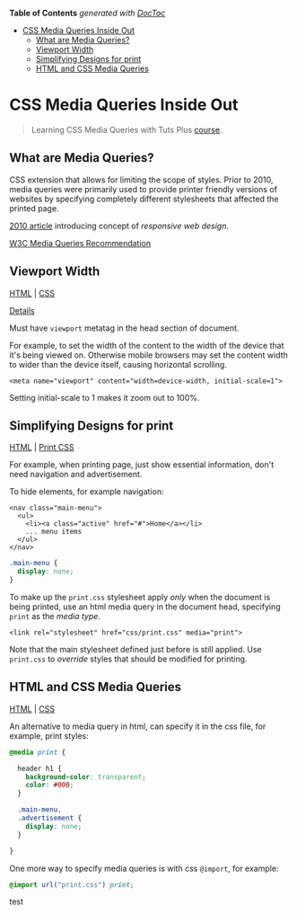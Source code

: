 <!-- START doctoc generated TOC please keep comment here to allow auto update -->
<!-- DON'T EDIT THIS SECTION, INSTEAD RE-RUN doctoc TO UPDATE -->
**Table of Contents**  *generated with [DocToc](http://doctoc.herokuapp.com/)*

- [CSS Media Queries Inside Out](#css-media-queries-inside-out)
  - [What are Media Queries?](#what-are-media-queries)
  - [Viewport Width](#viewport-width)
  - [Simplifying Designs for print](#simplifying-designs-for-print)
  - [HTML and CSS Media Queries](#html-and-css-media-queries)

<!-- END doctoc generated TOC please keep comment here to allow auto update -->

CSS Media Queries Inside Out
==========

> Learning CSS Media Queries with Tuts Plus [course](http://webdesign.tutsplus.com/courses/media-queries-inside-out).

## What are Media Queries?

CSS extension that allows for limiting the scope of styles.
Prior to 2010, media queries were primarily used to provide printer friendly versions of websites
by specifying completely different stylesheets that affected the printed page.

[2010 article](http://alistapart.com/article/responsive-web-design) introducing concept of _responsive web design_.

[W3C Media Queries Recommendation](http://www.w3.org/TR/css3-mediaqueries/)

## Viewport Width

[HTML](site01/index.html) | [CSS](site01/css/styles.css)

[Details](http://webdesign.tutsplus.com/articles/quick-tip-dont-forget-the-viewport-meta-tag--webdesign-5972)

Must have `viewport` metatag in the head section of document.

For example, to set the width of the content to the width of the device that it's being viewed on.
Otherwise mobile browsers may set the content width to wider than the device itself, causing horizontal scrolling.

```
<meta name="viewport" content="width=device-width, initial-scale=1">
```

Setting initial-scale to 1 makes it zoom out to 100%.

## Simplifying Designs for print

[HTML](site02/index.html) | [Print CSS](site02/css/print.css)

For example, when printing page, just show essential information, don't need navigation and advertisement.

To hide elements, for example navigation:

```
<nav class="main-menu">
  <ul>
    <li><a class="active" href="#">Home</a></li>
    ... menu items
  </ul>
</nav>
```

```css
.main-menu {
  display: none;
}
```

To make up the `print.css` stylesheet apply _only_ when the document is being printed,
use an html media query in the document head, specifying `print` as the _media type_.

```
<link rel="stylesheet" href="css/print.css" media="print">
```

Note that the main stylesheet defined just before is still applied.
Use `print.css` to _override_ styles that should be modified for printing.

## HTML and CSS Media Queries

[HTML](site03/index.html) | [CSS](site03/css/styles.css)

An alternative to media query in html, can specify it in the css file, for example, print styles:

```css
@media print {

  header h1 {
    background-color: transparent;
    color: #000;
  }

  .main-menu,
  .advertisement {
    display: none;
  }

}
```

One more way to specify media queries is with css `@import`, for example:

```css
@import url("print.css") print;
```

test
